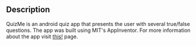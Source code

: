 ## Description
QuizMe is an android quiz app that presents the user with several true/false questions. The app was built using MIT's AppInventor. For more information about the app visit [this!](https://sites.google.com/site/suhascpsc415portfolio/projects/quizme) page.
